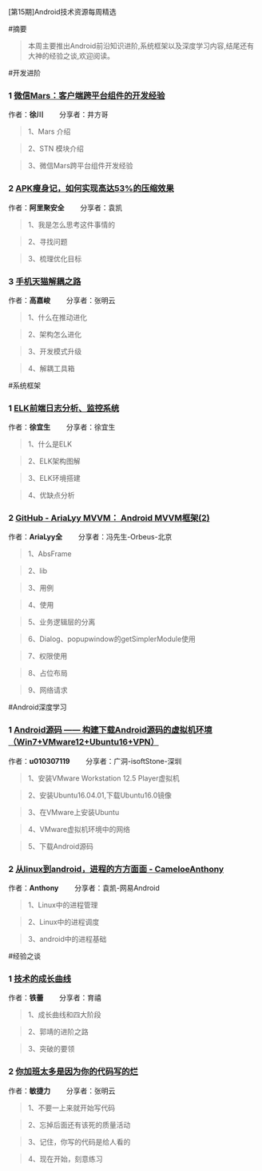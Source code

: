 [第15期]Android技术资源每周精选

#摘要
>本周主要推出Android前沿知识进阶,系统框架以及深度学习内容,结尾还有大神的经验之谈,欢迎阅读。

#开发进阶

### 1 [微信Mars：客户端跨平台组件的开发经验](http://mp.weixin.qq.com/s?__biz=MzA3ODg4MDk0Ng==&mid=2651112894&idx=1&sn=c00a951f7f7ecf961faa2ddca514fec8&chksm=844c6c63b33be5751535079d558e93b87583807c2150bb9d55c7aa453f0ab4d3f95036e35d56&mpshare=1&scene=1&srcid=11278MiMC9FBTM1n6C7kTgtS#rd)

作者：**徐川** &emsp;&emsp;分享者：井方哥

>1、Mars 介绍

>2、STN 模块介绍

>3、微信Mars跨平台组件开发经验

### 2 [APK瘦身记，如何实现高达53%的压缩效果](https://zhuanlan.zhihu.com/p/23882195?from=groupmessage)

作者：**阿里聚安全** &emsp;&emsp;分享者：袁凯

>1、我是怎么思考这件事情的

>2、寻找问题

>3、梳理优化目标

### 3 [手机天猫解耦之路](http://mp.weixin.qq.com/s?__biz=MzA3ODg4MDk0Ng==&mid=2651112904&idx=1&sn=1a8a830b871750c3467a20bba9408793&chksm=844c6c15b33be503e21379779fdb7826088bcb90b0e77f7be43273d6e24dfd9aa7e5162d03d7&mpshare=1&scene=1&srcid=1129NTfeUUYPIvYvtbJF4h7q#rd)

作者：**高嘉峻** &emsp;&emsp;分享者：张明云

>1、什么在推动进化

>2、架构怎么进化

>3、开发模式升级

>4、解耦工具箱

#系统框架

### 1 [ELK前端日志分析、监控系统](http://mp.weixin.qq.com/s?__biz=MzAxNzMxNzk5OQ==&mid=2649484932&idx=1&sn=1039b7bf1c31fce35e9766352742f5b6&chksm=83f82784b48fae92420cca4db89ca37a0785727089ce327641f7aab81a9ac8fa8b50147616dd&mpshare=1&scene=1&srcid=1128hx9Hckvk69HqopM2RE1a#rd)

作者：**徐宜生** &emsp;&emsp;分享者：徐宜生

>1、什么是ELK

>2、ELK架构图解

>3、ELK环境搭建

>4、优缺点分析

### 2 [GitHub - AriaLyy MVVM： Android MVVM框架(2)](https://github.com/AriaLyy/MVVM?from=groupmessage&isappinstalled=0)

作者：**AriaLyy全** &emsp;&emsp;分享者：冯先生-Orbeus-北京

>1、AbsFrame

>2、lib

>3、用例

>4、使用

>5、业务逻辑层的分离

>6、Dialog、popupwindow的getSimplerModule使用

>7、权限使用

>8、占位布局

>9、网络请求

#Android深度学习

### 1 [Android源码 —— 构建下载Android源码的虚拟机环境（Win7+VMware12+Ubuntu16+VPN）](http://m.blog.csdn.net/article/details?id=53350074&from=groupmessage&isappinstalled=0)

作者：**u010307119** &emsp;&emsp;分享者：广洞-isoftStone-深圳

>1、安装VMware Workstation 12.5 Player虚拟机

>2、安装Ubuntu16.04.01,下载Ubuntu16.0镜像
      
>3、在VMware上安装Ubuntu

>4、VMware虚拟机环境中的网络

>5、下载Android源码

### 2 [从linux到android，进程的方方面面 - CameloeAnthony](http://www.jianshu.com/p/d80d5d0f7dbe?utm_campaign=hugo&utm_medium=reader_share&utm_content=note&utm_source=weixin-friends&from=groupmessage&isappinstalled=0)

作者：**Anthony** &emsp;&emsp;分享者：袁凯-网易Android

>1、Linux中的进程管理

>2、Linux中的进程调度

>3、android中的进程基础

#经验之谈

### 1 [技术的成长曲线](http://mp.weixin.qq.com/s?__biz=MzA4NTg1MjM0Mg==&mid=2657261460&idx=1&sn=9c4decdffe54e0705ee0b468bebd59f8&chksm=84479e4db330175b0f9ed87040768ed20e929fad6097b8a16b5fb431ea33c9cf5b51e9cf8234&mpshare=1&scene=1&srcid=1128iHmyxKfl8Wf2Zg3uOoNj#rd)

作者：**铁蕾** &emsp;&emsp;分享者：育禧

>1、成长曲线和四大阶段

>2、郭靖的进阶之路

>3、突破的要领

### 2 [你加班太多是因为你的代码写的烂](http://www.jianshu.com/p/61163bc6f772?from=groupmessage)

作者：**敏捷力** &emsp;&emsp;分享者：张明云

>1、不要一上来就开始写代码

>2、忘掉后面还有该死的质量活动

>3、记住，你写的代码是给人看的

>4、现在开始，刻意练习